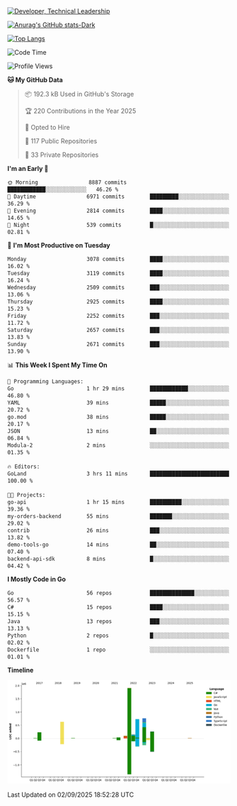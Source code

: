 <div>
  <a href="https://www.linkedin.com/in/arielpineiro/" target="_blank" rel="nofollow noopener noreferrer">
    <img src="https://img.shields.io/badge/-LinkedIn-%230077B5?style=for-the-badge&logo=linkedin&logoColor=white" alt="Developer, Technical Leadership" title="Ariel Piñeiro">
  </a>
</div>

[![Anurag's GitHub stats-Dark](https://github-readme-stats.vercel.app/api?username=arielsrv&show_icons=true&theme=dark#gh-dark-mode-only)](https://github.com/anuraghazra/github-readme-stats#gh-dark-mode-only)

[![Top Langs](https://github-readme-stats.vercel.app/api/top-langs/?username=arielsrv&layout=compact&langs_count=10&theme=dark#gh-dark-mode-only)](https://github.com/anuraghazra/github-readme-stats&theme=dark#gh-dark-mode-only)

<!--START_SECTION:waka-->
![Code Time](http://img.shields.io/badge/Code%20Time-1%2C384%20hrs%2050%20mins-blue)

![Profile Views](http://img.shields.io/badge/Profile%20Views-3-blue)

**🐱 My GitHub Data** 

> 📦 192.3 kB Used in GitHub's Storage 
 > 
> 🏆 220 Contributions in the Year 2025
 > 
> 💼 Opted to Hire
 > 
> 📜 117 Public Repositories 
 > 
> 🔑 33 Private Repositories 
 > 
**I'm an Early 🐤** 

```text
🌞 Morning                8887 commits        ████████████░░░░░░░░░░░░░   46.26 % 
🌆 Daytime                6971 commits        █████████░░░░░░░░░░░░░░░░   36.29 % 
🌃 Evening                2814 commits        ████░░░░░░░░░░░░░░░░░░░░░   14.65 % 
🌙 Night                  539 commits         █░░░░░░░░░░░░░░░░░░░░░░░░   02.81 % 
```
📅 **I'm Most Productive on Tuesday** 

```text
Monday                   3078 commits        ████░░░░░░░░░░░░░░░░░░░░░   16.02 % 
Tuesday                  3119 commits        ████░░░░░░░░░░░░░░░░░░░░░   16.24 % 
Wednesday                2509 commits        ███░░░░░░░░░░░░░░░░░░░░░░   13.06 % 
Thursday                 2925 commits        ████░░░░░░░░░░░░░░░░░░░░░   15.23 % 
Friday                   2252 commits        ███░░░░░░░░░░░░░░░░░░░░░░   11.72 % 
Saturday                 2657 commits        ███░░░░░░░░░░░░░░░░░░░░░░   13.83 % 
Sunday                   2671 commits        ███░░░░░░░░░░░░░░░░░░░░░░   13.90 % 
```


📊 **This Week I Spent My Time On** 

```text
💬 Programming Languages: 
Go                       1 hr 29 mins        ████████████░░░░░░░░░░░░░   46.80 % 
YAML                     39 mins             █████░░░░░░░░░░░░░░░░░░░░   20.72 % 
go.mod                   38 mins             █████░░░░░░░░░░░░░░░░░░░░   20.17 % 
JSON                     13 mins             ██░░░░░░░░░░░░░░░░░░░░░░░   06.84 % 
Modula-2                 2 mins              ░░░░░░░░░░░░░░░░░░░░░░░░░   01.35 % 

🔥 Editors: 
GoLand                   3 hrs 11 mins       █████████████████████████   100.00 % 

🐱‍💻 Projects: 
go-api                   1 hr 15 mins        ██████████░░░░░░░░░░░░░░░   39.36 % 
my-orders-backend        55 mins             ███████░░░░░░░░░░░░░░░░░░   29.02 % 
contrib                  26 mins             ███░░░░░░░░░░░░░░░░░░░░░░   13.82 % 
demo-tools-go            14 mins             ██░░░░░░░░░░░░░░░░░░░░░░░   07.40 % 
backend-api-sdk          8 mins              █░░░░░░░░░░░░░░░░░░░░░░░░   04.42 % 
```

**I Mostly Code in Go** 

```text
Go                       56 repos            ██████████████░░░░░░░░░░░   56.57 % 
C#                       15 repos            ████░░░░░░░░░░░░░░░░░░░░░   15.15 % 
Java                     13 repos            ███░░░░░░░░░░░░░░░░░░░░░░   13.13 % 
Python                   2 repos             █░░░░░░░░░░░░░░░░░░░░░░░░   02.02 % 
Dockerfile               1 repo              ░░░░░░░░░░░░░░░░░░░░░░░░░   01.01 % 
```



**Timeline**

![Lines of Code chart](https://raw.githubusercontent.com/arielsrv/arielsrv/main/assets/bar_graph.png)


 Last Updated on 02/09/2025 18:52:28 UTC
<!--END_SECTION:waka-->
